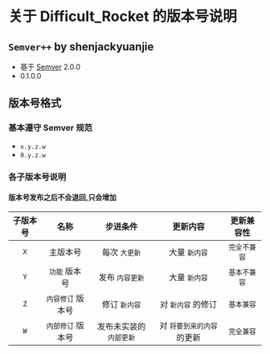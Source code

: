 # 关于 Difficult_Rocket 的版本号说明

## `Semver++` by shenjackyuanjie

* 基于 [Semver](https://semver.org/) 2.0.0
* 0.1.0.0

## 版本号格式

### 基本遵守 Semver 规范

* `x.y.z.w`
* `0.y.z.w`

### 各子版本号说明

#### 版本号发布之后不会退回,只会增加

| 子版本号 |     名称     |     步进条件      |      更新内容       |  更新兼容性  |
|:----:|:----------:|:-------------:|:---------------:|:-------:|
| `X`  |    主版本号    |   每次 `大更新`    |    大量 `新内容`     | `完全不兼容` |
| `Y`  |  `功能` 版本号  |   发布 `内容更新`   |    大量 `新内容`     | `基本不兼容` |
| `Z`  | `内容修订` 版本号 |   修订 `新内容`    |   对 `新内容` 的修订   | `基本兼容`  |
| `W`  | `内部修订` 版本号 | 发布未实装的 `内部更新` | 对 `将要到来的内容` 的更新 | `完全兼容`  |
